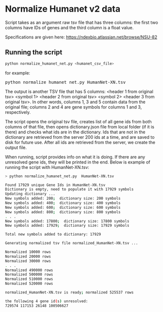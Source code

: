 # Normalize Humanet v2 data

Script takes as an argument raw tsv file that has three columns: the first two columns have IDs of genes and the third column 
is a float value.

Specifications are given here: https://ndexbio.atlassian.net/browse/NSU-82

## Running the script

```sh
python normalize_humanet_net.py <humanet_csv_file>
```


for example:

<pre>python normalize_humanet_net.py HumanNet-XN.tsv</pre>

The output is another TSV file that has 5 columns: <header 1 from original tsv> <symbol 1> <header 2 from original tsv> <symbol 2> <header 3 from original tsv>. In other words, columns 1, 3 and 5 contain data from the original file; columns 2 and 4 are gene symbols for columns 1 and 3, respectively.

The script opens the original tsv file, creates list of all gene ids from both columns of that file, then opens dictionary.json file from local folder (if it is there) and checks what ids are in the dictionary.  Ids that are not in the dictionary are retrieved from the server 200 ids at a time, and are saved to disk for future use. 
After all ids are retrieved from the server, we create the output file.

When running, script provides info on what it is doing.  If there are any unresolved gene ids, they will be printed in the end.  Below is example of running the script with HumanNet-XN.tsv:
```sh
> python normalize_humanet_net.py  HumanNet-XN.tsv 

Found 17929 unique Gene Ids in HumanNet-XN.tsv
Dictionary is empty, need to populate it with 17929 symbols
Updating dictionary ...
New symbols added: 200;  dictionary size: 200 symbols
New symbols added: 400;  dictionary size: 400 symbols
New symbols added: 600;  dictionary size: 600 symbols
New symbols added: 800;  dictionary size: 800 symbols
. . . 
New symbols added: 17800;  dictionary size: 17800 symbols
New symbols added: 17929;  dictionary size: 17929 symbols

Total new symbols added to dictionary: 17929

Generating normalized tsv file normalized_HumanNet-XN.tsv ...

Normalized 10000 rows
Normalized 20000 rows
Normalized 30000 rows
. . .
Normalized 490000 rows
Normalized 500000 rows
Normalized 510000 rows
Normalized 520000 rows

normalized_HumanNet-XN.tsv is ready; normalized 525537 rows

the following 4 gene id(s) unresolved: 
729574 117153 26148 100506627
```
